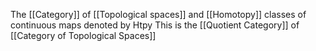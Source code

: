 The [[Category]] of [[Topological spaces]] and [[Homotopy]] classes of continuous maps
denoted by $\mathrm{Htpy}$
This is the [[Quotient Category]] of [[Category of Topological Spaces]]
